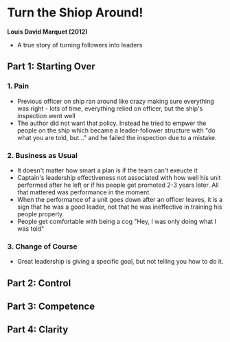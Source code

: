 # Turn the Shiop Around!
**Louis David Marquet (2012)**
- A true story of turning followers into leaders

## Part 1: Starting Over
### 1. Pain
- Previous officer on ship ran around like crazy making sure everything was right - lots of time, everything relied on officer, but the ship's inspection went well
- The author did not want that policy. Instead he tried to empwer the people on the ship which became a leader-follower structure with "do what you are told, but..." and he failed the inspection due to a mistake.
### 2. Business as Usual
- It doesn't matter how smart a plan is if the team can't exeucte it
- Captain's leadership effectiveness not associated with how well his unit performed after he left or if his people get promoted 2-3 years later. All that mattered was performance in the moment.
- When the performance of a unit goes down after an officer leaves, it is a sign that he was a good leader, not that he was ineffective in training his people properly.
- People get comfortable with being a cog "Hey, I was only doing what I was told"
### 3. Change of Course
- Great leadership is giving a specific goal, but not telling you how to do it.
## Part 2: Control

## Part 3: Competence

## Part 4: Clarity

